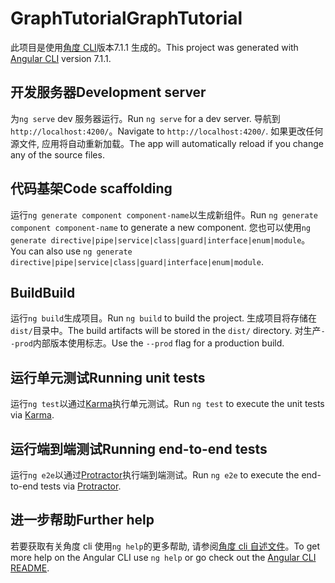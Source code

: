 # <a name="graphtutorial"></a><span data-ttu-id="51ba5-101">GraphTutorial</span><span class="sxs-lookup"><span data-stu-id="51ba5-101">GraphTutorial</span></span>

<span data-ttu-id="51ba5-102">此项目是使用[角度 CLI](https://github.com/angular/angular-cli)版本7.1.1 生成的。</span><span class="sxs-lookup"><span data-stu-id="51ba5-102">This project was generated with [Angular CLI](https://github.com/angular/angular-cli) version 7.1.1.</span></span>

## <a name="development-server"></a><span data-ttu-id="51ba5-103">开发服务器</span><span class="sxs-lookup"><span data-stu-id="51ba5-103">Development server</span></span>

<span data-ttu-id="51ba5-104">为`ng serve` dev 服务器运行。</span><span class="sxs-lookup"><span data-stu-id="51ba5-104">Run `ng serve` for a dev server.</span></span> <span data-ttu-id="51ba5-105">导航到`http://localhost:4200/`。</span><span class="sxs-lookup"><span data-stu-id="51ba5-105">Navigate to `http://localhost:4200/`.</span></span> <span data-ttu-id="51ba5-106">如果更改任何源文件, 应用将自动重新加载。</span><span class="sxs-lookup"><span data-stu-id="51ba5-106">The app will automatically reload if you change any of the source files.</span></span>

## <a name="code-scaffolding"></a><span data-ttu-id="51ba5-107">代码基架</span><span class="sxs-lookup"><span data-stu-id="51ba5-107">Code scaffolding</span></span>

<span data-ttu-id="51ba5-108">运行`ng generate component component-name`以生成新组件。</span><span class="sxs-lookup"><span data-stu-id="51ba5-108">Run `ng generate component component-name` to generate a new component.</span></span> <span data-ttu-id="51ba5-109">您也可以使用`ng generate directive|pipe|service|class|guard|interface|enum|module`。</span><span class="sxs-lookup"><span data-stu-id="51ba5-109">You can also use `ng generate directive|pipe|service|class|guard|interface|enum|module`.</span></span>

## <a name="build"></a><span data-ttu-id="51ba5-110">Build</span><span class="sxs-lookup"><span data-stu-id="51ba5-110">Build</span></span>

<span data-ttu-id="51ba5-111">运行`ng build`生成项目。</span><span class="sxs-lookup"><span data-stu-id="51ba5-111">Run `ng build` to build the project.</span></span> <span data-ttu-id="51ba5-112">生成项目将存储在`dist/`目录中。</span><span class="sxs-lookup"><span data-stu-id="51ba5-112">The build artifacts will be stored in the `dist/` directory.</span></span> <span data-ttu-id="51ba5-113">对生产`--prod`内部版本使用标志。</span><span class="sxs-lookup"><span data-stu-id="51ba5-113">Use the `--prod` flag for a production build.</span></span>

## <a name="running-unit-tests"></a><span data-ttu-id="51ba5-114">运行单元测试</span><span class="sxs-lookup"><span data-stu-id="51ba5-114">Running unit tests</span></span>

<span data-ttu-id="51ba5-115">运行`ng test`以通过[Karma](https://karma-runner.github.io)执行单元测试。</span><span class="sxs-lookup"><span data-stu-id="51ba5-115">Run `ng test` to execute the unit tests via [Karma](https://karma-runner.github.io).</span></span>

## <a name="running-end-to-end-tests"></a><span data-ttu-id="51ba5-116">运行端到端测试</span><span class="sxs-lookup"><span data-stu-id="51ba5-116">Running end-to-end tests</span></span>

<span data-ttu-id="51ba5-117">运行`ng e2e`以通过[Protractor](http://www.protractortest.org/)执行端到端测试。</span><span class="sxs-lookup"><span data-stu-id="51ba5-117">Run `ng e2e` to execute the end-to-end tests via [Protractor](http://www.protractortest.org/).</span></span>

## <a name="further-help"></a><span data-ttu-id="51ba5-118">进一步帮助</span><span class="sxs-lookup"><span data-stu-id="51ba5-118">Further help</span></span>

<span data-ttu-id="51ba5-119">若要获取有关角度 cli 使用`ng help`的更多帮助, 请参阅[角度 cli 自述文件](https://github.com/angular/angular-cli/blob/master/README.md)。</span><span class="sxs-lookup"><span data-stu-id="51ba5-119">To get more help on the Angular CLI use `ng help` or go check out the [Angular CLI README](https://github.com/angular/angular-cli/blob/master/README.md).</span></span>
